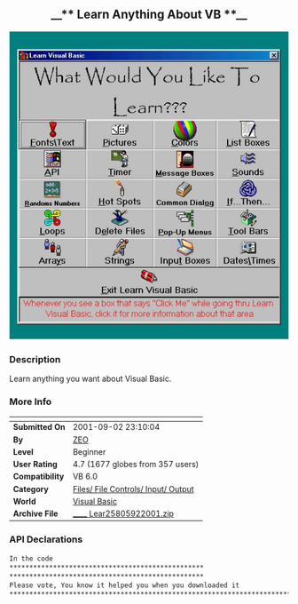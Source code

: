 ﻿<div align="center">

## \_\_\*\*  Learn Anything About VB  \*\*\_\_

<img src="PIC20019212539827.jpg">
</div>

### Description

Learn anything you want about Visual Basic.
 
### More Info
 


<span>             |<span>
---                |---
**Submitted On**   |2001-09-02 23:10:04
**By**             |[ZEO](https://github.com/Planet-Source-Code/PSCIndex/blob/master/ByAuthor/zeo.md)
**Level**          |Beginner
**User Rating**    |4.7 (1677 globes from 357 users)
**Compatibility**  |VB 6\.0
**Category**       |[Files/ File Controls/ Input/ Output](https://github.com/Planet-Source-Code/PSCIndex/blob/master/ByCategory/files-file-controls-input-output__1-3.md)
**World**          |[Visual Basic](https://github.com/Planet-Source-Code/PSCIndex/blob/master/ByWorld/visual-basic.md)
**Archive File**   |[\_\_\_\_  Lear25805922001\.zip](https://github.com/Planet-Source-Code/zeo-learn-anything-about-vb__1-26899/archive/master.zip)

### API Declarations

```
In the code
*************************************************
*************************************************
Please vote, You know it helped you when you downloaded it
**************************************************************************************************
```





